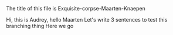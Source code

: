 The title of this file is Exquisite-corpse-Maarten-Knaepen 

Hi, this is Audrey, hello Maarten
Let's write 3 sentences to test this branching thing
Here we go
